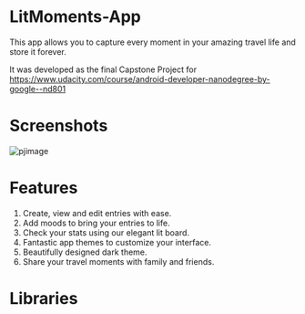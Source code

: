 # LitMoments-App
This app allows  you to capture every moment in your amazing travel life and store it forever.  

It was developed as the final Capstone Project for https://www.udacity.com/course/android-developer-nanodegree-by-google--nd801

# Screenshots
![pjimage](https://user-images.githubusercontent.com/10166741/74484998-d01ad080-4eca-11ea-9620-2e3f1661db43.jpg)
# Features
1. Create, view and edit entries with ease.
2. Add moods to bring your entries to life.
3. Check your stats using our elegant lit board.
4. Fantastic app themes to customize your interface.
5. Beautifully designed dark theme.
6. Share your travel moments with family and friends.

# Libraries
